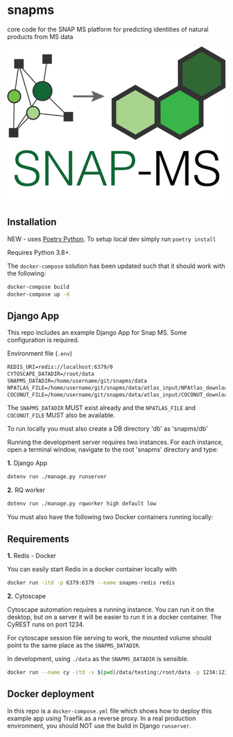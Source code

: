 # snapms

core code for the SNAP MS platform for predicting identities of natural products from MS data

![SNAP-MS logo](snapms_logo_720.png "Logo")

## Installation

NEW - uses [Poetry Python](https://python-poetry.org/).
To setup local dev simply run `poetry install`

Requires Python 3.8+.

The `docker-compose` solution has been updated such that it should work with the following:

```bash
docker-compose build
docker-compose up -d
```

## Django App

This repo includes an example Django App for Snap MS. Some configuration is required.

Environment file (`.env`)

```.env
REDIS_URI=redis://localhost:6379/0
CYTOSCAPE_DATADIR=/root/data
SNAPMS_DATADIR=/home/username/git/snapms/data
NPATLAS_FILE=/home/username/git/snapms/data/atlas_input/NPAtlas_download.json
COCONUT_FILE=/home/username/git/snapms/data/atlas_input/COCONUT_download.json
```

The `SNAPMS_DATADIR` MUST exist already and the `NPATLAS_FILE` and `COCONUT_FILE` MUST also be available.

To run locally you must also create a DB directory 'db' as 'snapms/db'

Running the development server requires two instances. For each instance, open a terminal window, navigate to the root 'snapms' directory and type:

__1.__ Django App

```bash
dotenv run ./manage.py runserver
```

__2.__ RQ worker

```bash
dotenv run ./manage.py rqworker high default low
```

You must also have the following two Docker containers running locally:

## Requirements

__1.__ Redis - Docker

You can easily start Redis in a docker container locally with 

```bash
docker run -itd -p 6379:6379 --name snapms-redis redis
```

__2.__ Cytoscape

Cytoscape automation requires a running instance. You can run it on the desktop, but on a server
it will be easier to run it in a docker container. The CyREST runs on port 1234.

For cytoscape session file serving to work, the mounted volume should point to the same place as the 
`SNAPMS_DATADIR`.

In development, using `./data` as the `SNAPMS_DATADIR` is sensible.

```bash
docker run --name cy -itd -v $(pwd)/data/testing:/root/data -p 1234:1234 jvansan/cytoscape-desktop-headless:latest
```

## Docker deployment

In this repo is a `docker-compose.yml` file which shows how to deploy this example app using Traefik as a reverse proxy.
In a real production environment, you should NOT use the build in Django `runserver`.
